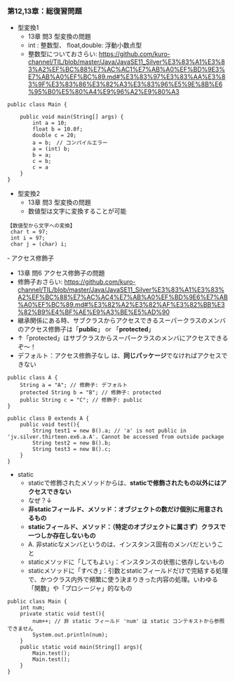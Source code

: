 ### 第12,13章：総復習問題  
- 型変換1
  - 13章 問3 型変換の問題
  - int : 整数型、 float,double: 浮動小数点型
  - 整数型についておさらい: https://github.com/kuro-channel/TIL/blob/master/Java/JavaSE11_Silver%E3%83%A1%E3%83%A2%EF%BC%88%E7%AC%AC1%E7%AB%A0%EF%BD%9E3%E7%AB%A0%EF%BC%89.md#%E3%83%97%E3%83%AA%E3%83%9F%E3%83%86%E3%82%A3%E3%83%96%E5%9E%8B%E6%95%B0%E5%80%A4%E9%96%A2%E9%80%A3
  
```
public class Main {

    public void main(String[] args) {
        int a = 10;
        float b = 10.0f;
        double c = 20;
        a = b;　// コンパイルエラー
        a = (int) b;
        b = a;
        c = b;
        c = a
    }
}
```

- 型変換2
  - 13章 問3 型変換の問題
  - 数値型は文字に変換することが可能
```
【数値型から文字への変換】
 char t = 97;
 int i = 97;
 char j = (char) i;
```

‐ アクセス修飾子
  - 13章 問6 アクセス修飾子の問題
  - 修飾子おさらい: https://github.com/kuro-channel/TIL/blob/master/Java/JavaSE11_Silver%E3%83%A1%E3%83%A2%EF%BC%88%E7%AC%AC4%E7%AB%A0%EF%BD%9E6%E7%AB%A0%EF%BC%89.md#%E3%82%A2%E3%82%AF%E3%82%BB%E3%82%B9%E4%BF%AE%E9%A3%BE%E5%AD%90
  - 継承関係にある時、サブクラスからアクセスできるスーパークラスのメンバのアクセス修飾子は「**public**」 or 「**protected**」
  - ↑「protected」はサブクラスからスーパークラスのメンバにアクセスできるぞ～！
  - デフォルト：アクセス修飾子なし は、**同じパッケージ**でなければアクセスできない
 
```
public class A {
	String a = "A"; // 修飾子: デフォルト
	protected String b = "B"; // 修飾子: protected
	public String c = "C"; // 修飾子: public
}

public class B extends A {
	public void test(){
		String test1 = new B().a; // 'a' is not public in 'jv.silver.thirteen.ex6.a.A'. Cannot be accessed from outside package
		String test2 = new B().b;
		String test3 = new B().c;
	}
}
```

- static
  - staticで修飾されたメソッドからは、**staticで修飾されたもの以外にはアクセスできない**
  - なぜ？↓
  - **非staticフィールド、メソッド：オブジェクトの数だけ個別に用意されるもの**
  - **staticフィールド、メソッド：（特定のオブジェクトに属さず）クラスで一つしか存在しないもの**
  - A. 非staticなメンバというのは、インスタンス固有のメンバだということ
  - staticメソッドに「してもよい」：インスタンスの状態に依存しないもの
  - staticメソッドに「すべき」：引数とstaticフィールドだけで完結する処理で、かつクラス内外で頻繁に使う決まりきった内容の処理。いわゆる「関数」や「プロシージャ」的なもの
 
```
public class Main {
	int num;
	private static void test(){
		num++; // 非 static フィールド 'num' は static コンテキストから参照できません
		System.out.println(num);
	}
	public static void main(String[] args){
		Main.test();
		Main.test();
	}
}
```
